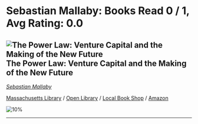 # Sebastian Mallaby:  Books Read 0 / 1, Avg Rating: 0.0 

## ![The Power Law: Venture Capital and the Making of the New Future](https://covers.openlibrary.org/b/isbn/978-0525559993-S.jpg) The Power Law: Venture Capital and the Making of the New Future
*[Sebastian Mallaby](../SebastianMallaby)*

[Massachusetts Library](https://library.minlib.net/search/i=978-0525559993) / [Open Library](http://openlibrary.org/isbn/978-0525559993) / [Local Book Shop](https://bookshop.org/books/the-power-law:-venture-capital-and-the-making-of-the-new-future/978-0525559993) / [Amazon](https://smile.amazon.com/dp/052555999X)

![10%](https://progress-bar.dev/10) 



---
